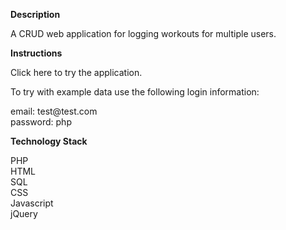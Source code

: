 <p><b>Description</b></p>
  <p>A CRUD web application for logging workouts for multiple users.</p>

<p><b>Instructions</b></p>
  <p><a style='text-decoration:none' href="https://immense-reef-20400.herokuapp.com/">Click here</a>
  to try the application.</p>

  <p>To try with example data use the following login information:
  <div style="backgroundcolor: lightgrey";>email: test@test.com<br>
    password: php
  </div>
  </p>

<p><b>Technology Stack</b></p>
    <p>PHP<br>
    HTML<br>
    SQL<br>
    CSS<br>
    Javascript<br>
    jQuery</p>
